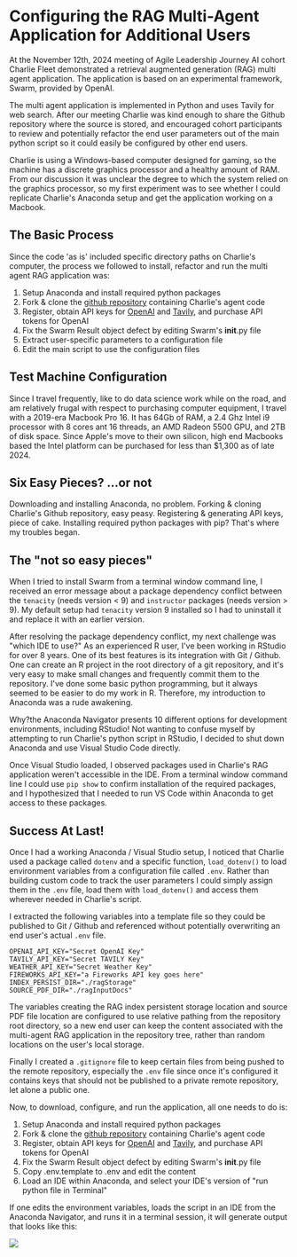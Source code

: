 # Configuring the RAG Multi-Agent Application for Additional Users

At the November 12th, 2024 meeting of Agile Leadership Journey AI cohort Charlie Fleet demonstrated a retrieval augmented generation (RAG) multi agent application.  The application is based on an experimental framework, Swarm, provided by OpenAI.

The multi agent application is implemented in Python and uses Tavily for web search. After our meeting Charlie was kind enough to share the Github repository where the source is stored, and encouraged cohort participants to review and potentially refactor the end user parameters out of the main python script so it could easily be configured by other end users.

Charlie is using a Windows-based computer designed for gaming, so the machine has a discrete graphics processor and a healthy amount of RAM. From our discussion it was unclear the degree to which the system relied on the graphics processor, so my first experiment was to see whether I could replicate Charlie's Anaconda setup and get the application working on a Macbook.

## The Basic Process

Since the code 'as is' included specific directory paths on Charlie's computer, the process we followed to install, refactor and run the multi agent RAG application was:

1. Setup Anaconda and install required python packages
2. Fork & clone the [github repository](https://github.com/amikiste/Source) containing Charlie's agent code
3. Register, obtain API keys for [OpenAI](https://openai.com) and [Tavily](https://app.tavily.com/home), and purchase API tokens for OpenAI  
4. Fix the Swarm Result object defect by editing Swarm's __init__.py file
5. Extract user-specific parameters to a configuration file
6. Edit the main script to use the configuration files

## Test Machine Configuration

Since I travel frequently, like to do data science work while on the road, and am relatively frugal with respect to purchasing computer equipment, I travel with a 2019-era Macbook Pro 16. It  has 64Gb of RAM, a 2.4 Ghz Intel i9 processor with 8 cores ant 16 threads, an AMD Radeon 5500 GPU, and 2TB of disk space. Since Apple's move to their own silicon, high end Macbooks based the Intel platform can be purchased for less than $1,300 as of late 2024.  

## Six Easy Pieces? ...or not  

Downloading and installing Anaconda, no problem. Forking & cloning Charlie's Github repository, easy peasy. Registering & generating API keys, piece of cake. Installing required python packages with pip? That's where my troubles began.

## The "not so easy pieces"

When I tried to install Swarm from a terminal window command line, I received an error message about a package dependency conflict between the `tenacity` (needs version < 9) and `instructor` packages (needs version > 9). My default setup had `tenacity` version 9 installed so I had to uninstall it and replace it with an earlier version.

After resolving the package dependency conflict, my next challenge was "which IDE to use?" As an experienced R user, I've been working in RStudio for over 8 years. One of its best features is its integration with Git / Github. One can create an R project in the root directory of a git repository, and it's very easy to make small changes and frequently commit them to the repository. I've done some basic python programming, but it always seemed to be easier to do my work in R. Therefore, my introduction to Anaconda was a rude awakening.  

Why?the Anaconda Navigator presents 10 different options for development environments, including RStudio! Not wanting to confuse myself by attempting to run Charlie's python script in RStudio, I decided to shut down Anaconda and use Visual Studio Code directly.  

Once Visual Studio loaded, I observed packages used in Charlie's RAG application weren't accessible in the IDE. From a terminal window command line I could use `pip show` to confirm installation of the required packages, and I hypothesized that I needed to run VS Code within Anaconda to get access to these packages.

## Success At Last!

Once I had a working Anaconda / Visual Studio setup, I noticed that Charlie used a package called `dotenv` and a specific function, `load_dotenv()` to load environment variables from a configuration file called `.env`.   Rather than building custom code to track the user parameters I could simply assign them in the `.env` file, load them with `load_dotenv()` and access them wherever needed in Charlie's script.

I extracted the following variables into a template file so they could be published to Git / Github and referenced without potentially overwriting an end user's actual `.env` file.

    OPENAI_API_KEY="Secret OpenAI Key"
    TAVILY_API_KEY="Secret TAVILY Key"
    WEATHER_API_KEY="Secret Weather Key"
    FIREWORKS_API_KEY="a Fireworks API key goes here"
    INDEX_PERSIST_DIR="./ragStorage"
    SOURCE_PDF_DIR="./ragInputDocs"

The variables creating the RAG index persistent storage location and source PDF file location are configured to use relative pathing from the repository root directory, so a new end user can keep the content associated with the multi-agent RAG application in the repository tree, rather than random locations on the user's local storage.

Finally I created a `.gitignore` file to keep certain files from being pushed to the remote repository, especially the `.env` file since once it's configured it contains keys that should not be published to a private remote repository, let alone a public one.

Now, to download, configure, and run the application, all one needs to do is:

1. Setup Anaconda and install required python packages
2. Fork & clone the [github repository](https://github.com/amikiste/Source) containing Charlie's agent code
3. Register, obtain API keys for [OpenAI](https://openai.com) and [Tavily](https://app.tavily.com/home), and purchase API tokens for OpenAI  
4. Fix the Swarm Result object defect by editing Swarm's __init__.py file
5. Copy .env.template to .env and edit the content
6. Load an IDE within Anaconda, and select your IDE's version of "run python file in Terminal"

If one edits the environment variables, loads the script in an IDE from the Anaconda Navigator, and runs it in a terminal session, it will generate output that looks like this:

![](./images/configuringRAGAgent.png)
